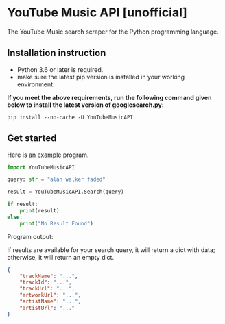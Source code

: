 # YouTube Music API [unofficial]
 The YouTube Music search scraper for the Python programming language. 

## Installation instruction
- Python 3.6 or later is required.
- make sure the latest pip version is installed in your working environment.

**If you meet the above requirements, run the following command given below to install the latest version of googlesearch.py:**
```
pip install --no-cache -U YouTubeMusicAPI
```

## Get started
Here is an example program.

```python
import YouTubeMusicAPI

query: str = "alan walker faded"

result = YouTubeMusicAPI.Search(query)

if result:
    print(result)
else:
    print("No Result Found")
```

Program output:

If results are available for your search query, it will return a dict with data; otherwise, it will return an empty dict.

```json
{
    "trackName": "...",
    "trackId": "...",
    "trackUrl": "...",
    "artworkUrl": "...",
    "artistName": "...",
    "artistUrl": "..."
}
```
